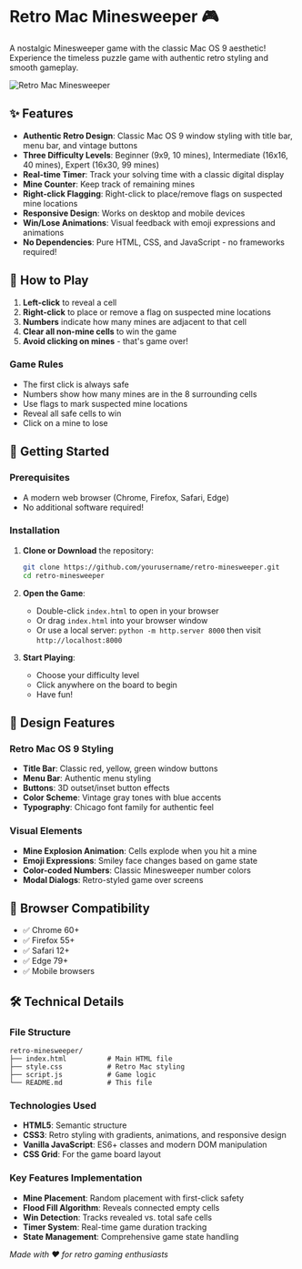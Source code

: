 # Retro Mac Minesweeper 🎮

A nostalgic Minesweeper game with the classic Mac OS 9 aesthetic! Experience the timeless puzzle game with authentic retro styling and smooth gameplay.

![Retro Mac Minesweeper](https://img.shields.io/badge/Retro-Mac%20OS%209-blue?style=for-the-badge&logo=apple)

## ✨ Features

- **Authentic Retro Design**: Classic Mac OS 9 window styling with title bar, menu bar, and vintage buttons
- **Three Difficulty Levels**: Beginner (9x9, 10 mines), Intermediate (16x16, 40 mines), Expert (16x30, 99 mines)
- **Real-time Timer**: Track your solving time with a classic digital display
- **Mine Counter**: Keep track of remaining mines
- **Right-click Flagging**: Right-click to place/remove flags on suspected mine locations
- **Responsive Design**: Works on desktop and mobile devices
- **Win/Lose Animations**: Visual feedback with emoji expressions and animations
- **No Dependencies**: Pure HTML, CSS, and JavaScript - no frameworks required!

## 🎯 How to Play

1. **Left-click** to reveal a cell
2. **Right-click** to place or remove a flag on suspected mine locations
3. **Numbers** indicate how many mines are adjacent to that cell
4. **Clear all non-mine cells** to win the game
5. **Avoid clicking on mines** - that's game over!

### Game Rules

- The first click is always safe
- Numbers show how many mines are in the 8 surrounding cells
- Use flags to mark suspected mine locations
- Reveal all safe cells to win
- Click on a mine to lose

## 🚀 Getting Started

### Prerequisites

- A modern web browser (Chrome, Firefox, Safari, Edge)
- No additional software required!

### Installation

1. **Clone or Download** the repository:
   ```bash
   git clone https://github.com/yourusername/retro-minesweeper.git
   cd retro-minesweeper
   ```

2. **Open the Game**:
   - Double-click `index.html` to open in your browser
   - Or drag `index.html` into your browser window
   - Or use a local server: `python -m http.server 8000` then visit `http://localhost:8000`

3. **Start Playing**:
   - Choose your difficulty level
   - Click anywhere on the board to begin
   - Have fun!

## 🎨 Design Features

### Retro Mac OS 9 Styling
- **Title Bar**: Classic red, yellow, green window buttons
- **Menu Bar**: Authentic menu styling
- **Buttons**: 3D outset/inset button effects
- **Color Scheme**: Vintage gray tones with blue accents
- **Typography**: Chicago font family for authentic feel

### Visual Elements
- **Mine Explosion Animation**: Cells explode when you hit a mine
- **Emoji Expressions**: Smiley face changes based on game state
- **Color-coded Numbers**: Classic Minesweeper number colors
- **Modal Dialogs**: Retro-styled game over screens

## 📱 Browser Compatibility

- ✅ Chrome 60+
- ✅ Firefox 55+
- ✅ Safari 12+
- ✅ Edge 79+
- ✅ Mobile browsers

## 🛠️ Technical Details

### File Structure
```
retro-minesweeper/
├── index.html          # Main HTML file
├── style.css           # Retro Mac styling
├── script.js           # Game logic
└── README.md           # This file
```

### Technologies Used
- **HTML5**: Semantic structure
- **CSS3**: Retro styling with gradients, animations, and responsive design
- **Vanilla JavaScript**: ES6+ classes and modern DOM manipulation
- **CSS Grid**: For the game board layout

### Key Features Implementation
- **Mine Placement**: Random placement with first-click safety
- **Flood Fill Algorithm**: Reveals connected empty cells
- **Win Detection**: Tracks revealed vs. total safe cells
- **Timer System**: Real-time game duration tracking
- **State Management**: Comprehensive game state handling



*Made with ❤️ for retro gaming enthusiasts* 
